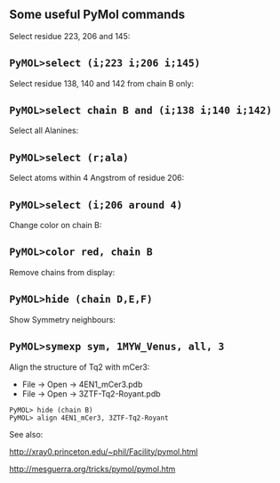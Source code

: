 ## Some useful PyMol commands


Select residue 223, 206 and 145:

`PyMOL>select (i;223 i;206 i;145)`  
----

Select residue 138, 140 and 142 from chain B only:

`PyMOL>select chain B and (i;138 i;140 i;142)`
---

Select all Alanines:

`PyMOL>select (r;ala)`  
---

Select atoms within 4 Angstrom of residue 206:

`PyMOL>select (i;206 around 4)`  
----

Change color on chain B:

`PyMOL>color red, chain B`  
----

Remove chains from display:

`PyMOL>hide (chain D,E,F)`  
----

Show Symmetry neighbours:

`PyMOL>symexp sym, 1MYW_Venus, all, 3`  
----


Align the structure of Tq2 with mCer3:  
* File -> Open -> 4EN1_mCer3.pdb  
* File -> Open -> 3ZTF-Tq2-Royant.pdb

`PyMOL> hide (chain B)`  
`PyMOL> align 4EN1_mCer3, 3ZTF-Tq2-Royant`   



See also:

http://xray0.princeton.edu/~phil/Facility/pymol.html

http://mesguerra.org/tricks/pymol/pymol.htm



